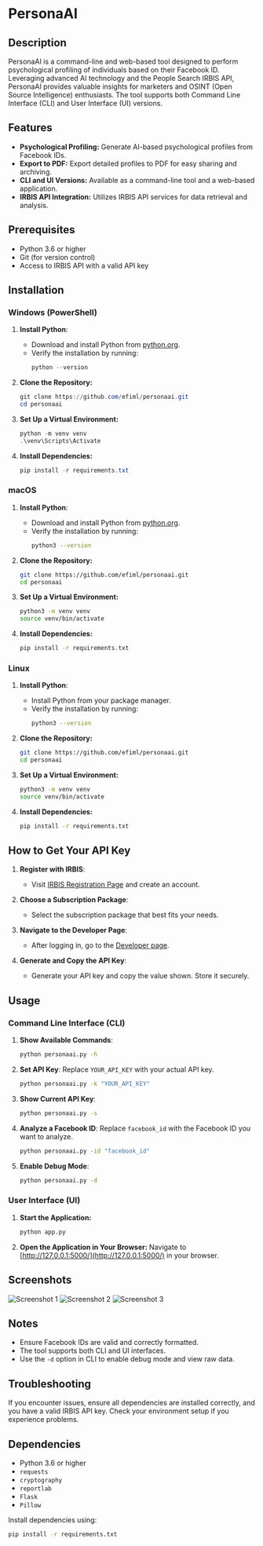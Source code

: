# PersonaAI  

## Description

PersonaAI is a command-line and web-based tool designed to perform psychological profiling of individuals based on their Facebook ID. Leveraging advanced AI technology and the People Search IRBIS API, PersonaAI provides valuable insights for marketers and OSINT (Open Source Intelligence) enthusiasts. The tool supports both Command Line Interface (CLI) and User Interface (UI) versions.

## Features

- **Psychological Profiling:** Generate AI-based psychological profiles from Facebook IDs.
- **Export to PDF:** Export detailed profiles to PDF for easy sharing and archiving.
- **CLI and UI Versions:** Available as a command-line tool and a web-based application.
- **IRBIS API Integration:** Utilizes IRBIS API services for data retrieval and analysis.

## Prerequisites

- Python 3.6 or higher
- Git (for version control)
- Access to IRBIS API with a valid API key

## Installation

### Windows (PowerShell)

1. **Install Python**:
    - Download and install Python from [python.org](https://www.python.org/downloads/).
    - Verify the installation by running:
      ```powershell
      python --version
      ```

2. **Clone the Repository:**
    ```powershell
    git clone https://github.com/efiml/personaai.git
    cd personaai
    ```

3. **Set Up a Virtual Environment:**
    ```powershell
    python -m venv venv
    .\venv\Scripts\Activate
    ```

4. **Install Dependencies:**
    ```powershell
    pip install -r requirements.txt
    ```

### macOS

1. **Install Python**:
    - Download and install Python from [python.org](https://www.python.org/downloads/).
    - Verify the installation by running:
      ```bash
      python3 --version
      ```

2. **Clone the Repository:**
    ```bash
    git clone https://github.com/efiml/personaai.git
    cd personaai
    ```

3. **Set Up a Virtual Environment:**
    ```bash
    python3 -m venv venv
    source venv/bin/activate
    ```

4. **Install Dependencies:**
    ```bash
    pip install -r requirements.txt
    ```

### Linux

1. **Install Python**:
    - Install Python from your package manager.
    - Verify the installation by running:
      ```bash
      python3 --version
      ```

2. **Clone the Repository:**
    ```bash
    git clone https://github.com/efiml/personaai.git
    cd personaai
    ```

3. **Set Up a Virtual Environment:**
    ```bash
    python3 -m venv venv
    source venv/bin/activate
    ```

4. **Install Dependencies:**
    ```bash
    pip install -r requirements.txt
    ```

## How to Get Your API Key

1. **Register with IRBIS**:
    - Visit [IRBIS Registration Page](https://irbis.espysys.com/auth/register) and create an account.

2. **Choose a Subscription Package**:
    - Select the subscription package that best fits your needs.

3. **Navigate to the Developer Page**:
    - After logging in, go to the [Developer page](https://irbis.espysys.com/developer).

4. **Generate and Copy the API Key**:
    - Generate your API key and copy the value shown. Store it securely.

## Usage

### Command Line Interface (CLI)

1. **Show Available Commands**:
    ```bash
    python personaai.py -h
    ```

2. **Set API Key**:
    Replace `YOUR_API_KEY` with your actual API key.
    ```bash
    python personaai.py -k "YOUR_API_KEY"
    ```

3. **Show Current API Key**:
    ```bash
    python personaai.py -s
    ```

4. **Analyze a Facebook ID**:
    Replace `facebook_id` with the Facebook ID you want to analyze.
    ```bash
    python personaai.py -id "facebook_id"
    ```

5. **Enable Debug Mode**:
    ```bash
    python personaai.py -d
    ```

### User Interface (UI)

1. **Start the Application:**
    ```bash
    python app.py
    ```

2. **Open the Application in Your Browser:**
    Navigate to [http://127.0.0.1:5000/](http://127.0.0.1:5000/) in your browser.

## Screenshots

![Screenshot 1](assets/screenshot1.png)
![Screenshot 2](assets/screenshot2.png)
![Screenshot 3](assets/screenshot3.png)

## Notes

- Ensure Facebook IDs are valid and correctly formatted.
- The tool supports both CLI and UI interfaces.
- Use the `-d` option in CLI to enable debug mode and view raw data.

## Troubleshooting

If you encounter issues, ensure all dependencies are installed correctly, and you have a valid IRBIS API key. Check your environment setup if you experience problems.

## Dependencies

- Python 3.6 or higher
- `requests`
- `cryptography`
- `reportlab`
- `Flask`
- `Pillow`

Install dependencies using:
```bash
pip install -r requirements.txt
